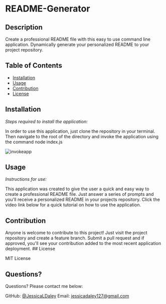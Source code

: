 # README-Generator

  
  
  ## Description 

  
  Create a professional README file with this easy to use command line application. Dynamically generate your personalized README to your project repository. 
  ## Table of Contents
  * [Installation](#installation)
  * [Usage](#usage)
  * [Contribution](#contribution)
  * [License](#license)
  
  ## Installation
  
  *Steps required to install the application:*
  
  In order to use this application, just clone the repository in your terminal. Then navigate to the root of the directory and invoke the application using the command node index.js 
  
 
 
 ![invokeapp](https://user-images.githubusercontent.com/79805880/133951236-59ab4f3a-55c1-4d95-8ffd-5fe1796d5460.png)

 
 
 
 
 ## Usage 
  
  *Instructions for use:*
  
  This application was created to give the user a quick and easy way to create a professional README file. Just answer a series of prompts and you'll receive a personalized README in your projects repository. Click the video link below for a quick tutorial on how to use the application. 
  
  ## Contribution 

  
  Anyone is welcome to contribute to this project! Just visit the project repository and create a feature branch. Submit a pull request and if approved, you'll see your contribution added to the most recent application deployment.   ## License 
  
  MIT License 
 
  ## Questions?
  
  Questions? Please contact me below:
 
  GitHub: [@JessicaLDaley](https://api.github.com/users/JessicaLDaley)
   Email: jessicadaley127@gmail.com 
